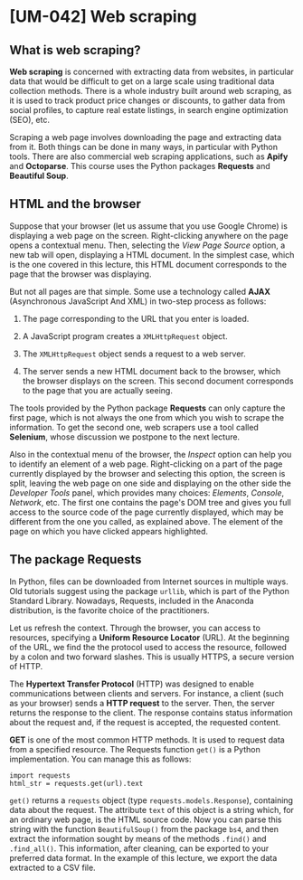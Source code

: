 # [UM-042] Web scraping

## What is web scraping?

**Web scraping** is concerned with extracting data from websites, in particular data that would be difficult to get on a large scale using traditional data collection methods. There is a whole industry built around web scraping, as it is used to track product price changes or discounts, to gather data from social profiles, to capture real estate listings, in search engine optimization (SEO), etc.

Scraping a web page involves downloading the page and extracting data from it. Both things can be done in many ways, in particular with Python tools. There are also commercial web scraping applications, such as **Apify** and **Octoparse**. This course uses the Python packages **Requests** and **Beautiful Soup**.

## HTML and the browser

Suppose that your browser (let us assume that you use Google Chrome) is displaying a web page on the screen. Right-clicking anywhere on the page opens a contextual menu. Then, selecting the *View Page Source* option, a new tab will open, displaying a HTML document. In the simplest case, which is the one covered in this lecture, this HTML document corresponds to the page that the browser was displaying. 

But not all pages are that simple. Some use a technology called **AJAX** (Asynchronous JavaScript And XML) in two-step process as follows:

1. The page corresponding to the URL that you enter is loaded.

2. A JavaScript program creates a `XMLHttpRequest` object.

3. The `XMLHttpRequest` object sends a request to a web server.

4. The server sends a new HTML document back to the browser, which the browser displays on the screen. This second document corresponds to the page that you are actually seeing.

The tools provided by the Python package **Requests** can only capture the first page, which is not always the one from which you wish to scrape the information. To get the second one, web scrapers use a tool called **Selenium**, whose discussion we postpone to the next lecture.

Also in the contextual menu of the browser, the *Inspect* option can help you to identify an element of a web page. Right-clicking on a part of the page currently displayed by the browser and selecting this option, the screen is split, leaving the web page on one side and displaying on the other side the *Developer Tools* panel, which provides many choices: *Elements*, *Console*, *Network*, etc. The first one contains the page's DOM tree and gives you full access to the source code of the page currently displayed, which may be different from the one you called, as explained above. The element of the page on which you have clicked appears highlighted.

## The package Requests

In Python, files can be downloaded from Internet sources in multiple ways. Old tutorials suggest using the package `urllib`, which is part of the Python Standard Library. Nowadays, Requests, included in the Anaconda distribution, is the favorite choice of the practitioners.

Let us refresh the context. Through the browser, you can access to resources, specifying a **Uniform Resource Locator** (URL). At the beginning of the URL, we find the the protocol used to access the resource, followed by a colon and two forward slashes. This is usually HTTPS, a secure version of HTTP. 

The **Hypertext Transfer Protocol** (HTTP) was designed to enable communications between clients and servers. For instance, a client (such as your browser) sends a **HTTP request** to the server. Then, the server returns the response to the client. The response contains status information about the request and, if the request is accepted, the requested content.

**GET** is one of the most common HTTP methods. It is used to request data from a specified resource. The Requests function `get()` is a Python implementation. You can manage this as follows:

```
import requests
html_str = requests.get(url).text
```

`get()` returns a `requests` object (type `requests.models.Response`), containing data about the request. The attribute `text` of this object is a string which, for an ordinary web page, is the HTML source code. Now you can parse this string with the function `BeautifulSoup()` from the package `bs4`, and then extract the information sought by means of the methods `.find()` and `.find_all()`. This information, after cleaning, can be exported to your preferred data format. In the example of this lecture, we export the data extracted to a CSV file.

